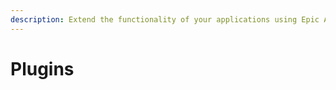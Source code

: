 ```yaml
---
description: Extend the functionality of your applications using Epic API plugins.
---
```


# Plugins

